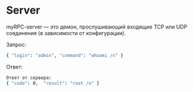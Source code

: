 # Server

myRPC-server — это демон, прослушивающий входящие TCP или UDP соединения (в зависимости от конфигурации).

Запрос:
   ```bash
   { "login": "admin", "command": "whoami /n" }
   ```

Ответ:
   ```bash
   Ответ от сервера:
{ "code": 0,  "result": "root /n" }

   ```
